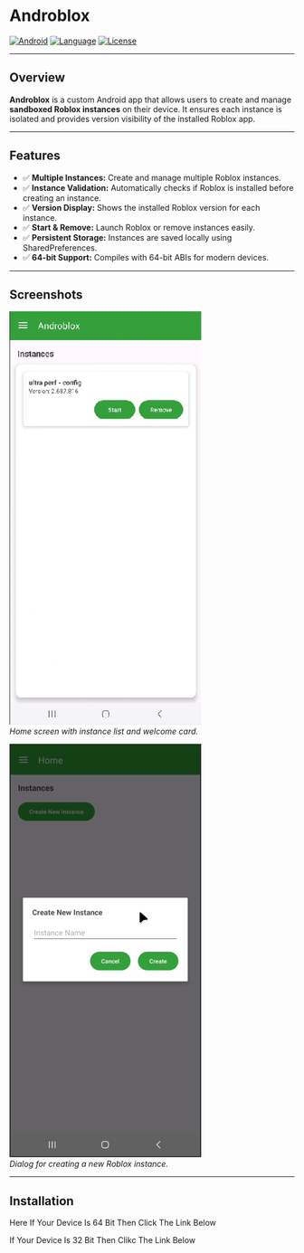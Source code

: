 # Androblox

[![Android](https://img.shields.io/badge/Platform-Android-green)](https://developer.android.com/)
[![Language](https://img.shields.io/badge/Language-Kotlin-orange)](https://kotlinlang.org/)
[![License](https://img.shields.io/badge/License-MIT-blue)](LICENSE)

---

## Overview

**Androblox** is a custom Android app that allows users to create and manage **sandboxed Roblox instances** on their device. It ensures each instance is isolated and provides version visibility of the installed Roblox app.

---

## Features

- ✅ **Multiple Instances:** Create and manage multiple Roblox instances.
- ✅ **Instance Validation:** Automatically checks if Roblox is installed before creating an instance.
- ✅ **Version Display:** Shows the installed Roblox version for each instance.
- ✅ **Start & Remove:** Launch Roblox or remove instances easily.
- ✅ **Persistent Storage:** Instances are saved locally using SharedPreferences.
- ✅ **64-bit Support:** Compiles with 64-bit ABIs for modern devices.

---

## Screenshots

![Home Screen](home.png)  
*Home screen with instance list and welcome card.*

![Create Instance Dialog](inst.png)  
*Dialog for creating a new Roblox instance.*

---

## Installation
Here If Your Device Is 64 Bit Then Click The Link Below






If Your Device Is 32 Bit Then Clikc The Link Below
